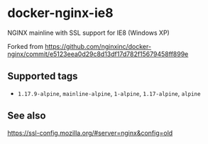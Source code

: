 # docker-nginx-ie8

NGINX mainline with SSL support for IE8  (Windows XP)

Forked from https://github.com/nginxinc/docker-nginx/commit/e5123eea0d29c8d13df17d782f15679458ff899e

## Supported tags

-	`1.17.9-alpine`, `mainline-alpine`, `1-alpine`, `1.17-alpine`, `alpine`

## See also

https://ssl-config.mozilla.org/#server=nginx&config=old
